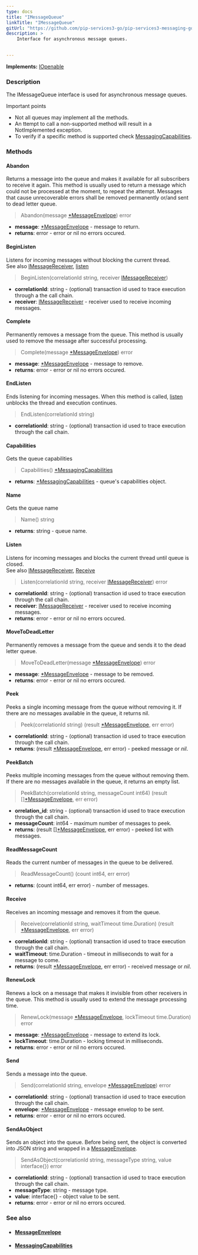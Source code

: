 ```yaml
---
type: docs
title: "IMessageQueue"
linkTitle: "IMessageQueue"
gitUrl: "https://github.com/pip-services3-go/pip-services3-messaging-go"
description: >
    Interface for asynchronous message queues.

     
---
```


**Implements:** [IOpenable](../../../commons/run/iopenable)

### Description

The IMessageQueue interface is used for asynchronous message queues.

Important points

- Not all queues may implement all the methods.
- An ttempt to call a non-supported method will result in a NotImplemented exception.
- To verify if a specific method is supported check [MessagingCapabilities](../messaging_capabilities). 

### Methods

#### Abandon
Returns a message into the queue and makes it available for all subscribers to receive it again. This method is usually used to return a message which could not be processed at the moment, to repeat the attempt. Messages that cause unrecoverable errors shall be removed permanently or/and sent to dead letter queue.

> Abandon(message [*MessageEnvelope](../message_envelope)) error

- **message**: [*MessageEnvelope](../message_envelope) - message to return.
- **returns**: error -  error or nil no errors occured.

#### BeginListen
Listens for incoming messages without blocking the current thread.  
See also [IMessageReceiver](../imessage_receiver), [listen](#listen)

> BeginListen(correlationId string, receiver [IMessageReceiver](../imessage_receiver))

- **correlationId**: string - (optional) transaction id used to trace execution through a the call chain.
- **receiver**: [IMessageReceiver](../imessage_receiver) - receiver used to receive incoming messages.

#### Complete
Permanently removes a message from the queue. This method is usually used to remove the message after successful processing.

> Complete(message [*MessageEnvelope](../message_envelope)) error

- **message**: [*MessageEnvelope](../message_envelope) - message to remove.
- **returns**: error -  error or nil no errors occured.

#### EndListen
Ends listening for incoming messages. When this method is called, [listen](#listen) unblocks the thread and execution continues.

> EndListen(correlationId string)

- **correlationId**: string - (optional) transaction id used to trace execution through the call chain.

#### Capabilities
Gets the queue capabilities

> Capabilities() [*MessagingCapabilities](../messaging_capabilities)

- **returns**: [*MessagingCapabilities](../messaging_capabilities) - queue's capabilities object.

#### Name
Gets the queue name

> Name() string

- **returns**: string - queue name.

#### Listen
Listens for incoming messages and blocks the current thread until queue is closed.  
See also [IMessageReceiver](../imessage_receiver), [Receive](#receive)

> Listen(correlationId string, receiver [IMessageReceiver](../imessage_receiver)) error

- **correlationId**: string - (optional) transaction id used to trace execution through the call chain.
- **receiver**: [IMessageReceiver](../imessage_receiver) - receiver used to receive incoming messages.
- **returns**: error -  error or nil no errors occured.


#### MoveToDeadLetter
Permanently removes a message from the queue and sends it to the dead letter queue.

> MoveToDeadLetter(message [*MessageEnvelope](../message_envelope)) error

- **message**: [*MessageEnvelope](../message_envelope) - message to be removed.
- **returns**: error -  error or nil no errors occured.

#### Peek
Peeks a single incoming message from the queue without removing it. If there are no messages available in the queue, it returns nil.

> Peek(correlationId string) (result [*MessageEnvelope](../message_envelope), err error)

- **correlationId**: string - (optional) transaction id used to trace execution through the call chain.
- **returns**: (result [*MessageEnvelope](../message_envelope), err error) - peeked message or *nil*.

#### PeekBatch
Peeks multiple incoming messages from the queue without removing them. If there are no messages available in the queue, it returns an empty list.

> PeekBatch(correlationId string, messageCount int64) (result [][*MessageEnvelope](../message_envelope), err error)

- **orrelation_id**: string - (optional) transaction id used to trace execution through the call chain.
- **messageCount**: int64 - maximum number of messages to peek.
- **returns**: (result [][*MessageEnvelope](../message_envelope), err error) - peeked list with messages.

#### ReadMessageCount
Reads the current number of messages in the queue to be delivered.

> ReadMessageCount() (count int64, err error)

- **returns**: (count int64, err error) - number of messages.

#### Receive
Receives an incoming message and removes it from the queue.

> Receive(correlationId string, waitTimeout time.Duration) (result [*MessageEnvelope](../message_envelope), err error)

- **correlationId**: string - (optional) transaction id used to trace execution through the call chain.
- **waitTimeout**: time.Duration - timeout in milliseconds to wait for a message to come.
- **returns**: (result [*MessageEnvelope](../message_envelope), err error) - received message or *nil*.

#### RenewLock
Renews a lock on a message that makes it invisible from other receivers in the queue. This method is usually used to extend the message processing time.

> RenewLock(message [*MessageEnvelope](../message_envelope), lockTimeout time.Duration) error

- **message**: [*MessageEnvelope](../message_envelope) - message to extend its lock.
- **lockTimeout**: time.Duration - locking timeout in milliseconds.
- **returns**: error -  error or nil no errors occured.

#### Send
Sends a message into the queue.

> Send(correlationId string, envelope [*MessageEnvelope](../message_envelope)) error

- **correlationId**: string - (optional) transaction id used to trace execution through the call chain.
- **envelope**: [*MessageEnvelope](../message_envelope) - message envelop to be sent.
- **returns**: error -  error or nil no errors occured.

#### SendAsObject
Sends an object into the queue. Before being sent, the object is converted into JSON string and wrapped in a [MessageEnvelope](../message_envelope).

> SendAsObject(correlationId string, messageType string, value interface{}) error

- **correlationId**: string - (optional) transaction id used to trace execution through the call chain.
- **messageType**: string - message type.
- **value**: interface{} - object value to be sent.
- **returns**: error -  error or nil no errors occured.



### See also
- #### [MessageEnvelope](../message_envelope)
- #### [MessagingCapabilities](../messaging_capabilities)
